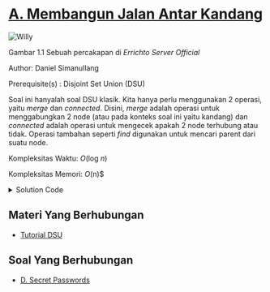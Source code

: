 # [A. Membangun Jalan Antar Kandang](https://tlx.toki.id/courses/competitive/chapters/10/problems/A)

![Willy](https://cdn.discordapp.com/attachments/1023918533601661019/1093028579329187880/image.png)

Gambar 1.1 Sebuah percakapan di *Errichto Server Official*

Author: Daniel Simanullang

Prerequisite(s) : Disjoint Set Union (DSU)

<!-- Masukkan penjelasan disini -->

Soal ini hanyalah soal DSU klasik. Kita hanya perlu menggunakan 2 operasi, yaitu $merge$ dan $connected$. Disini, $merge$ adalah operasi untuk menggabungkan 2 node (atau pada konteks soal ini yaitu kandang) dan $connected$ adalah operasi untuk mengecek apakah 2 node terhubung atau tidak. Operasi tambahan seperti $find$ digunakan untuk mencari parent dari suatu node.

Kompleksitas Waktu: $O$(log $n$)

Kompleksitas Memori: $O$(n)$

<details>
  <summary>Solution Code</summary>

```c++
#include <bits/stdc++.h>
#include <ext/pb_ds/assoc_container.hpp>
#include <ext/pb_ds/tree_policy.hpp>
using namespace __gnu_pbds;
using namespace std;

// defines
#define int long long
#define debug(x) cerr << "(" << #x << "=" << x << "," << __LINE__ << ")\n";
#define sz(x) ((int)x.size());
#define all(x) (x).begin(), (x).end();

// constants
const int dx[4]{1, 0, -1, 0}, dy[4]{0, 1, 0, -1};
const char dir[4]{'D', 'R', 'U', 'L'};
const int mod = 1e9 + 7;
const int maxn = 2e5 + 5;
const double eps = 1e-9;

// typedefs
typedef vector<vector<int>> vii;
typedef vector<int> vi;
typedef pair<int, int> pii;

// Template
template <class T>
using oset =
    tree<T, null_type, less<T>, rb_tree_tag, tree_order_statistics_node_update>;

// Mods
int mul(int a, int b, int MOD) { return ((a % MOD) * (b % MOD)) % MOD; }
int add(int a, int b, int MOD) { return (a + b) % MOD; }
int sub(int a, int b, int MOD) { return (MOD + a - b) % MOD; }

struct UnionFind {
  vector<int> par, sz;
  UnionFind(int n) {
    par.resize(n + 1);
    sz.resize(n + 1, 1);
    for (int i = 1; i <= n; i++) {
      par[i] = i;
    }
  }
  int find(int x) { return (par[x] == x ? x : par[x] = find(par[x])); }
  bool merge(int x, int y) {
    int a = find(x);
    int b = find(y);
    if (a == b) {
      return 0;
    }
    if (sz[a] < sz[b]) {
      swap(a, b);
    }
    sz[a] += sz[b];
    par[b] = a;
    return 1;
  }
  bool connected(int x, int y) { return find(x) == find(y); }
};
signed main() {
  ios_base::sync_with_stdio(false);
  cin.tie(NULL);
  int n, m;
  cin >> n >> m;
  UnionFind DSU(n + 1);
  for (int i = 0; i < m; i++) {
    int operation, a, b;
    cin >> operation >> a >> b;
    if (operation == 1) {
      DSU.merge(a, b);
    } else {
      cout << (DSU.connected(a, b) ? "Y" : "T") << '\n';
    }
  }

  return 0;
}
```
</details>

<!-- Tambahkan komentar apabila perlu

## Komentar
    
- Komentar I
- Komentar II

-->

## Materi Yang Berhubungan
    
- [Tutorial DSU](https://cp-algorithms.com/data_structures/disjoint_set_union.html)



## Soal Yang Berhubungan
    
- [D. Secret Passwords](https://codeforces.com/problemset/problem/1263/D)
